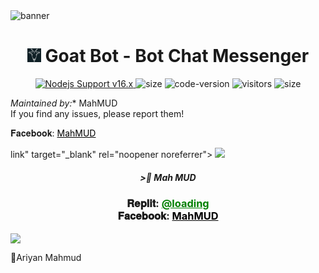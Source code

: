 <img src="https://i.ibb.co/RQ28H2p/banner.png" alt="banner">
<h1 align="center"><img src="./dashboard/images/logo-non-bg.png" width="22px"> Goat Bot - Bot Chat Messenger</h1>

<p align="center">
	<a href="https://nodejs.org/dist/v16.20.0">
		<img src="https://img.shields.io/badge/Nodejs%20Support-16.x-brightgreen.svg?style=flat-square" alt="Nodejs Support v16.x">
	</a>
  <img alt="size" src="https://img.shields.io/github/repo-size/ntkhang03/Goat-Bot-V2.svg?style=flat-square&label=size">
  <img alt="code-version" src="https://img.shields.io/badge/dynamic/json?color=brightgreen&label=code%20version&prefix=v&query=%24.version&url=https://github.com/ntkhang03/Goat-Bot-V2/raw/main/package.json&style=flat-square">
  <img alt="visitors" src="https://visitor-badge.laobi.icu/badge?style=flat-square&page_id=ntkhang3.Goat-Bot-V2">
  <img alt="size" src="https://img.shields.io/badge/license-MIT-green?style=flat-square&color=brightgreen">
</p>

*Maintained by:** MahMUD  
If you find any issues, please report them!

𝐅𝐚𝐜𝐞𝐛𝐨𝐨𝐤: <a href="https://www.facebook.com/mahmud.x07" style="color: black;">MahMUD</a></h3></div>

link" target="_blank" rel="noopener noreferrer">
  <img src="https://i.imgur.com/M6xV2Np.jpeg" width="100" style="margin-right: 10px;"></a>
</p>
<h5 align="center">
>🎀 Mah MUD
</h5>


 

<div align="center">
			<h3>𝐑𝐞𝐩𝐥𝐢𝐭:
			<a href="naii" style="color: green;">@loading</a>
				<br>
	𝐅𝐚𝐜𝐞𝐛𝐨𝐨𝐤: <a href="https://www.facebook.com/mahmud.x07" style="color: black;">MahMUD</a></h3></div>

<img align="center" src="https://i.imgur.com/UM3ekFf.jpeg"/>


🔹Ariyan Mahmud
